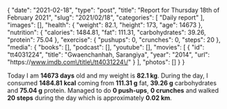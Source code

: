 {
    "date": "2021-02-18",
    "type": "post",
    "title": "Report for Thursday 18th of February 2021",
    "slug": "2021\/02\/18",
    "categories": [
        "Daily report"
    ],
    "images": [],
    "health": {
        "weight": 82.1,
        "height": 173,
        "age": 14673
    },
    "nutrition": {
        "calories": 1484.81,
        "fat": 111.31,
        "carbohydrates": 39.26,
        "protein": 75.04
    },
    "exercise": {
        "pushups": 0,
        "crunches": 0,
        "steps": 20
    },
    "media": {
        "books": [],
        "podcast": [],
        "youtube": [],
        "movies": [
            {
                "id": "tt4031224",
                "title": "Gwaenchanhah, Sarangiya",
                "year": "2014",
                "url": "https:\/\/www.imdb.com\/title\/tt4031224\/"
            }
        ],
        "photos": []
    }
}

Today I am <strong>14673 days</strong> old and my weight is <strong>82.1 kg</strong>. During the day, I consumed <strong>1484.81 kcal</strong> coming from <strong>111.31 g</strong> fat, <strong>39.26 g</strong> carbohydrates and <strong>75.04 g</strong> protein. Managed to do <strong>0 push-ups</strong>, <strong>0 crunches</strong> and walked <strong>20 steps</strong> during the day which is approximately <strong>0.02 km</strong>.